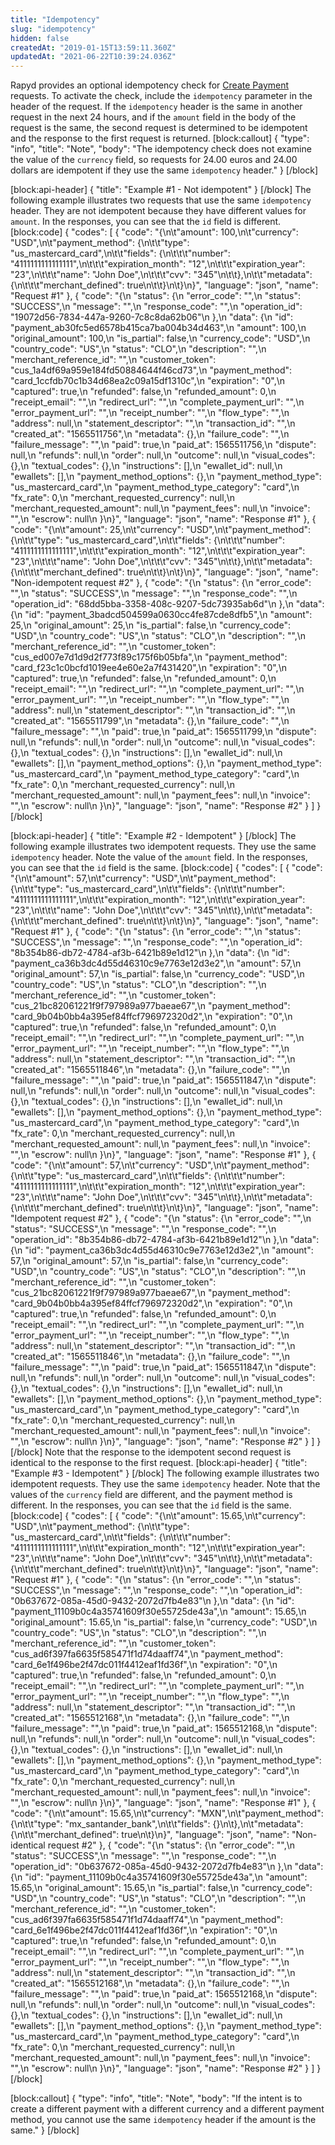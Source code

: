 ```yaml
---
title: "Idempotency"
slug: "idempotency"
hidden: false
createdAt: "2019-01-15T13:59:11.360Z"
updatedAt: "2021-06-22T10:39:24.036Z"
---
```

Rapyd provides an optional idempotency check for [Create Payment](ref:create-payment) requests. To activate the check, include the `idempotency` parameter in the header of the request. If the `idempotency` header is the same in another request in the next 24 hours, and if the `amount` field in the body of the request is the same, the second request is determined to be idempotent and the response to the first request is returned.
[block:callout]
{
  "type": "info",
  "title": "Note",
  "body": "The idempotency check does not examine the value of the `currency` field, so requests for 24.00 euros and 24.00 dollars are idempotent if they use the same `idempotency` header."
}
[/block]

[block:api-header]
{
  "title": "Example #1 - Not idempotent"
}
[/block]
The following example illustrates two requests that use the same `idempotency` header. They are not idempotent because they have different values for `amount`. In the responses, you can see that the `id` field is different.
[block:code]
{
  "codes": [
    {
      "code": "{\n\t\"amount\": 100,\n\t\"currency\": \"USD\",\n\t\"payment_method\": {\n\t\t\"type\": \"us_mastercard_card\",\n\t\t\"fields\": {\n\t\t\t\"number\": \"4111111111111111\",\n\t\t\t\"expiration_month\": \"12\",\n\t\t\t\"expiration_year\": \"23\",\n\t\t\t\"name\": \"John Doe\",\n\t\t\t\"cvv\": \"345\"\n\t\t},\n\t\t\"metadata\": {\n\t\t\t\"merchant_defined\": true\n\t\t}\n\t}\n}",
      "language": "json",
      "name": "Request #1"
    },
    {
      "code": "{\n    \"status\": {\n        \"error_code\": \"\",\n        \"status\": \"SUCCESS\",\n        \"message\": \"\",\n        \"response_code\": \"\",\n        \"operation_id\": \"19072d56-7834-447a-9260-7c8c8da62b06\"\n    },\n    \"data\": {\n        \"id\": \"payment_ab30fc5ed6578b415ca7ba004b34d463\",\n        \"amount\": 100,\n        \"original_amount\": 100,\n        \"is_partial\": false,\n        \"currency_code\": \"USD\",\n        \"country_code\": \"US\",\n        \"status\": \"CLO\",\n        \"description\": \"\",\n        \"merchant_reference_id\": \"\",\n        \"customer_token\": \"cus_1a4df69a959e184fd50884644f46cd73\",\n        \"payment_method\": \"card_1ccfdb70c1b34d68ea2c09a15df1310c\",\n        \"expiration\": \"0\",\n        \"captured\": true,\n        \"refunded\": false,\n        \"refunded_amount\": 0,\n        \"receipt_email\": \"\",\n        \"redirect_url\": \"\",\n        \"complete_payment_url\": \"\",\n        \"error_payment_url\": \"\",\n        \"receipt_number\": \"\",\n        \"flow_type\": \"\",\n        \"address\": null,\n        \"statement_descriptor\": \"\",\n        \"transaction_id\": \"\",\n        \"created_at\": \"1565511756\",\n        \"metadata\": {},\n        \"failure_code\": \"\",\n        \"failure_message\": \"\",\n        \"paid\": true,\n        \"paid_at\": 1565511756,\n        \"dispute\": null,\n        \"refunds\": null,\n        \"order\": null,\n        \"outcome\": null,\n        \"visual_codes\": {},\n        \"textual_codes\": {},\n        \"instructions\": [],\n        \"ewallet_id\": null,\n        \"ewallets\": [],\n        \"payment_method_options\": {},\n        \"payment_method_type\": \"us_mastercard_card\",\n        \"payment_method_type_category\": \"card\",\n        \"fx_rate\": 0,\n        \"merchant_requested_currency\": null,\n        \"merchant_requested_amount\": null,\n        \"payment_fees\": null,\n        \"invoice\": \"\",\n        \"escrow\": null\n    }\n}",
      "language": "json",
      "name": "Response #1"
    },
    {
      "code": "{\n\t\"amount\": 25,\n\t\"currency\": \"USD\",\n\t\"payment_method\": {\n\t\t\"type\": \"us_mastercard_card\",\n\t\t\"fields\": {\n\t\t\t\"number\": \"4111111111111111\",\n\t\t\t\"expiration_month\": \"12\",\n\t\t\t\"expiration_year\": \"23\",\n\t\t\t\"name\": \"John Doe\",\n\t\t\t\"cvv\": \"345\"\n\t\t},\n\t\t\"metadata\": {\n\t\t\t\"merchant_defined\": true\n\t\t}\n\t}\n}",
      "language": "json",
      "name": "Non-idempotent request #2"
    },
    {
      "code": "{\n    \"status\": {\n        \"error_code\": \"\",\n        \"status\": \"SUCCESS\",\n        \"message\": \"\",\n        \"response_code\": \"\",\n        \"operation_id\": \"68dd5bba-3358-408c-9207-5dc73935ab6d\"\n    },\n    \"data\": {\n        \"id\": \"payment_3badcd504599a0630cc4fe87cde8dfb5\",\n        \"amount\": 25,\n        \"original_amount\": 25,\n        \"is_partial\": false,\n        \"currency_code\": \"USD\",\n        \"country_code\": \"US\",\n        \"status\": \"CLO\",\n        \"description\": \"\",\n        \"merchant_reference_id\": \"\",\n        \"customer_token\": \"cus_ed007e7d1d9d2f773f89c175f6b05bfa\",\n        \"payment_method\": \"card_f23c1c0bcfd1019ee4e60e2a7f431420\",\n        \"expiration\": \"0\",\n        \"captured\": true,\n        \"refunded\": false,\n        \"refunded_amount\": 0,\n        \"receipt_email\": \"\",\n        \"redirect_url\": \"\",\n        \"complete_payment_url\": \"\",\n        \"error_payment_url\": \"\",\n        \"receipt_number\": \"\",\n        \"flow_type\": \"\",\n        \"address\": null,\n        \"statement_descriptor\": \"\",\n        \"transaction_id\": \"\",\n        \"created_at\": \"1565511799\",\n        \"metadata\": {},\n        \"failure_code\": \"\",\n        \"failure_message\": \"\",\n        \"paid\": true,\n        \"paid_at\": 1565511799,\n        \"dispute\": null,\n        \"refunds\": null,\n        \"order\": null,\n        \"outcome\": null,\n        \"visual_codes\": {},\n        \"textual_codes\": {},\n        \"instructions\": [],\n        \"ewallet_id\": null,\n        \"ewallets\": [],\n        \"payment_method_options\": {},\n        \"payment_method_type\": \"us_mastercard_card\",\n        \"payment_method_type_category\": \"card\",\n        \"fx_rate\": 0,\n        \"merchant_requested_currency\": null,\n        \"merchant_requested_amount\": null,\n        \"payment_fees\": null,\n        \"invoice\": \"\",\n        \"escrow\": null\n    }\n}",
      "language": "json",
      "name": "Response #2"
    }
  ]
}
[/block]

[block:api-header]
{
  "title": "Example #2 - Idempotent"
}
[/block]
The following example illustrates two idempotent requests. They use the same `idempotency` header. Note the value of the `amount` field. In the responses, you can see that the `id` field is the same.
[block:code]
{
  "codes": [
    {
      "code": "{\n\t\"amount\": 57,\n\t\"currency\": \"USD\",\n\t\"payment_method\": {\n\t\t\"type\": \"us_mastercard_card\",\n\t\t\"fields\": {\n\t\t\t\"number\": \"4111111111111111\",\n\t\t\t\"expiration_month\": \"12\",\n\t\t\t\"expiration_year\": \"23\",\n\t\t\t\"name\": \"John Doe\",\n\t\t\t\"cvv\": \"345\"\n\t\t},\n\t\t\"metadata\": {\n\t\t\t\"merchant_defined\": true\n\t\t}\n\t}\n}",
      "language": "json",
      "name": "Request #1"
    },
    {
      "code": "{\n    \"status\": {\n        \"error_code\": \"\",\n        \"status\": \"SUCCESS\",\n        \"message\": \"\",\n        \"response_code\": \"\",\n        \"operation_id\": \"8b354b86-db72-4784-af3b-6421b89e1d12\"\n    },\n    \"data\": {\n        \"id\": \"payment_ca36b3dc4d55d46310c9e7763e12d3e2\",\n        \"amount\": 57,\n        \"original_amount\": 57,\n        \"is_partial\": false,\n        \"currency_code\": \"USD\",\n        \"country_code\": \"US\",\n        \"status\": \"CLO\",\n        \"description\": \"\",\n        \"merchant_reference_id\": \"\",\n        \"customer_token\": \"cus_21bc82061221f9f797989a977baeae67\",\n        \"payment_method\": \"card_9b04b0bb4a395ef84ffcf796972320d2\",\n        \"expiration\": \"0\",\n        \"captured\": true,\n        \"refunded\": false,\n        \"refunded_amount\": 0,\n        \"receipt_email\": \"\",\n        \"redirect_url\": \"\",\n        \"complete_payment_url\": \"\",\n        \"error_payment_url\": \"\",\n        \"receipt_number\": \"\",\n        \"flow_type\": \"\",\n        \"address\": null,\n        \"statement_descriptor\": \"\",\n        \"transaction_id\": \"\",\n        \"created_at\": \"1565511846\",\n        \"metadata\": {},\n        \"failure_code\": \"\",\n        \"failure_message\": \"\",\n        \"paid\": true,\n        \"paid_at\": 1565511847,\n        \"dispute\": null,\n        \"refunds\": null,\n        \"order\": null,\n        \"outcome\": null,\n        \"visual_codes\": {},\n        \"textual_codes\": {},\n        \"instructions\": [],\n        \"ewallet_id\": null,\n        \"ewallets\": [],\n        \"payment_method_options\": {},\n        \"payment_method_type\": \"us_mastercard_card\",\n        \"payment_method_type_category\": \"card\",\n        \"fx_rate\": 0,\n        \"merchant_requested_currency\": null,\n        \"merchant_requested_amount\": null,\n        \"payment_fees\": null,\n        \"invoice\": \"\",\n        \"escrow\": null\n    }\n}",
      "language": "json",
      "name": "Response #1"
    },
    {
      "code": "{\n\t\"amount\": 57,\n\t\"currency\": \"USD\",\n\t\"payment_method\": {\n\t\t\"type\": \"us_mastercard_card\",\n\t\t\"fields\": {\n\t\t\t\"number\": \"4111111111111111\",\n\t\t\t\"expiration_month\": \"12\",\n\t\t\t\"expiration_year\": \"23\",\n\t\t\t\"name\": \"John Doe\",\n\t\t\t\"cvv\": \"345\"\n\t\t},\n\t\t\"metadata\": {\n\t\t\t\"merchant_defined\": true\n\t\t}\n\t}\n}",
      "language": "json",
      "name": "Idempotent request #2"
    },
    {
      "code": "{\n    \"status\": {\n        \"error_code\": \"\",\n        \"status\": \"SUCCESS\",\n        \"message\": \"\",\n        \"response_code\": \"\",\n        \"operation_id\": \"8b354b86-db72-4784-af3b-6421b89e1d12\"\n    },\n    \"data\": {\n        \"id\": \"payment_ca36b3dc4d55d46310c9e7763e12d3e2\",\n        \"amount\": 57,\n        \"original_amount\": 57,\n        \"is_partial\": false,\n        \"currency_code\": \"USD\",\n        \"country_code\": \"US\",\n        \"status\": \"CLO\",\n        \"description\": \"\",\n        \"merchant_reference_id\": \"\",\n        \"customer_token\": \"cus_21bc82061221f9f797989a977baeae67\",\n        \"payment_method\": \"card_9b04b0bb4a395ef84ffcf796972320d2\",\n        \"expiration\": \"0\",\n        \"captured\": true,\n        \"refunded\": false,\n        \"refunded_amount\": 0,\n        \"receipt_email\": \"\",\n        \"redirect_url\": \"\",\n        \"complete_payment_url\": \"\",\n        \"error_payment_url\": \"\",\n        \"receipt_number\": \"\",\n        \"flow_type\": \"\",\n        \"address\": null,\n        \"statement_descriptor\": \"\",\n        \"transaction_id\": \"\",\n        \"created_at\": \"1565511846\",\n        \"metadata\": {},\n        \"failure_code\": \"\",\n        \"failure_message\": \"\",\n        \"paid\": true,\n        \"paid_at\": 1565511847,\n        \"dispute\": null,\n        \"refunds\": null,\n        \"order\": null,\n        \"outcome\": null,\n        \"visual_codes\": {},\n        \"textual_codes\": {},\n        \"instructions\": [],\n        \"ewallet_id\": null,\n        \"ewallets\": [],\n        \"payment_method_options\": {},\n        \"payment_method_type\": \"us_mastercard_card\",\n        \"payment_method_type_category\": \"card\",\n        \"fx_rate\": 0,\n        \"merchant_requested_currency\": null,\n        \"merchant_requested_amount\": null,\n        \"payment_fees\": null,\n        \"invoice\": \"\",\n        \"escrow\": null\n    }\n}",
      "language": "json",
      "name": "Response #2"
    }
  ]
}
[/block]
Note that the response to the idempotent second request is identical to the response to the first request.
[block:api-header]
{
  "title": "Example #3 - Idempotent"
}
[/block]
The following example illustrates two idempotent requests. They use the same `idempotency` header. Note that the values of the `currency` field are different, and the payment method is different. In the responses, you can see that the `id` field is the same.
[block:code]
{
  "codes": [
    {
      "code": "{\n\t\"amount\": 15.65,\n\t\"currency\": \"USD\",\n\t\"payment_method\": {\n\t\t\"type\": \"us_mastercard_card\",\n\t\t\"fields\": {\n\t\t\t\"number\": \"4111111111111111\",\n\t\t\t\"expiration_month\": \"12\",\n\t\t\t\"expiration_year\": \"23\",\n\t\t\t\"name\": \"John Doe\",\n\t\t\t\"cvv\": \"345\"\n\t\t},\n\t\t\"metadata\": {\n\t\t\t\"merchant_defined\": true\n\t\t}\n\t}\n}",
      "language": "json",
      "name": "Request #1"
    },
    {
      "code": "{\n    \"status\": {\n        \"error_code\": \"\",\n        \"status\": \"SUCCESS\",\n        \"message\": \"\",\n        \"response_code\": \"\",\n        \"operation_id\": \"0b637672-085a-45d0-9432-2072d7fb4e83\"\n    },\n    \"data\": {\n        \"id\": \"payment_11109b0c4a35741609f30e55725de43a\",\n        \"amount\": 15.65,\n        \"original_amount\": 15.65,\n        \"is_partial\": false,\n        \"currency_code\": \"USD\",\n        \"country_code\": \"US\",\n        \"status\": \"CLO\",\n        \"description\": \"\",\n        \"merchant_reference_id\": \"\",\n        \"customer_token\": \"cus_ad6f397fa6635f585471f1d74daaff74\",\n        \"payment_method\": \"card_6e1f496be2f47dc011f4412eaf1fd36f\",\n        \"expiration\": \"0\",\n        \"captured\": true,\n        \"refunded\": false,\n        \"refunded_amount\": 0,\n        \"receipt_email\": \"\",\n        \"redirect_url\": \"\",\n        \"complete_payment_url\": \"\",\n        \"error_payment_url\": \"\",\n        \"receipt_number\": \"\",\n        \"flow_type\": \"\",\n        \"address\": null,\n        \"statement_descriptor\": \"\",\n        \"transaction_id\": \"\",\n        \"created_at\": \"1565512168\",\n        \"metadata\": {},\n        \"failure_code\": \"\",\n        \"failure_message\": \"\",\n        \"paid\": true,\n        \"paid_at\": 1565512168,\n        \"dispute\": null,\n        \"refunds\": null,\n        \"order\": null,\n        \"outcome\": null,\n        \"visual_codes\": {},\n        \"textual_codes\": {},\n        \"instructions\": [],\n        \"ewallet_id\": null,\n        \"ewallets\": [],\n        \"payment_method_options\": {},\n        \"payment_method_type\": \"us_mastercard_card\",\n        \"payment_method_type_category\": \"card\",\n        \"fx_rate\": 0,\n        \"merchant_requested_currency\": null,\n        \"merchant_requested_amount\": null,\n        \"payment_fees\": null,\n        \"invoice\": \"\",\n        \"escrow\": null\n    }\n}",
      "language": "json",
      "name": "Response #1"
    },
    {
      "code": "{\n\t\"amount\": 15.65,\n\t\"currency\": \"MXN\",\n\t\"payment_method\": {\n\t\t\"type\": \"mx_santander_bank\",\n\t\t\"fields\": {}\n\t},\n\t\"metadata\": {\n\t\t\"merchant_defined\": true\n\t}\n}",
      "language": "json",
      "name": "Non-identical request #2"
    },
    {
      "code": "{\n    \"status\": {\n        \"error_code\": \"\",\n        \"status\": \"SUCCESS\",\n        \"message\": \"\",\n        \"response_code\": \"\",\n        \"operation_id\": \"0b637672-085a-45d0-9432-2072d7fb4e83\"\n    },\n    \"data\": {\n        \"id\": \"payment_11109b0c4a35741609f30e55725de43a\",\n        \"amount\": 15.65,\n        \"original_amount\": 15.65,\n        \"is_partial\": false,\n        \"currency_code\": \"USD\",\n        \"country_code\": \"US\",\n        \"status\": \"CLO\",\n        \"description\": \"\",\n        \"merchant_reference_id\": \"\",\n        \"customer_token\": \"cus_ad6f397fa6635f585471f1d74daaff74\",\n        \"payment_method\": \"card_6e1f496be2f47dc011f4412eaf1fd36f\",\n        \"expiration\": \"0\",\n        \"captured\": true,\n        \"refunded\": false,\n        \"refunded_amount\": 0,\n        \"receipt_email\": \"\",\n        \"redirect_url\": \"\",\n        \"complete_payment_url\": \"\",\n        \"error_payment_url\": \"\",\n        \"receipt_number\": \"\",\n        \"flow_type\": \"\",\n        \"address\": null,\n        \"statement_descriptor\": \"\",\n        \"transaction_id\": \"\",\n        \"created_at\": \"1565512168\",\n        \"metadata\": {},\n        \"failure_code\": \"\",\n        \"failure_message\": \"\",\n        \"paid\": true,\n        \"paid_at\": 1565512168,\n        \"dispute\": null,\n        \"refunds\": null,\n        \"order\": null,\n        \"outcome\": null,\n        \"visual_codes\": {},\n        \"textual_codes\": {},\n        \"instructions\": [],\n        \"ewallet_id\": null,\n        \"ewallets\": [],\n        \"payment_method_options\": {},\n        \"payment_method_type\": \"us_mastercard_card\",\n        \"payment_method_type_category\": \"card\",\n        \"fx_rate\": 0,\n        \"merchant_requested_currency\": null,\n        \"merchant_requested_amount\": null,\n        \"payment_fees\": null,\n        \"invoice\": \"\",\n        \"escrow\": null\n    }\n}",
      "language": "json",
      "name": "Response #2"
    }
  ]
}
[/block]

[block:callout]
{
  "type": "info",
  "title": "Note",
  "body": "If the intent is to create a different payment with a different currency and a different payment method, you cannot use the same `idempotency` header if the amount is the same."
}
[/block]